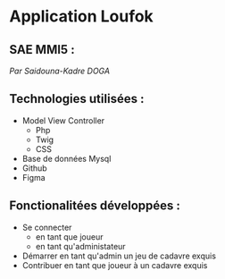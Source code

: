 # Application Loufok

## SAE MMI5 : 

_Par Saidouna-Kadre DOGA_

## Technologies utilisées :

- Model View Controller
  - Php
  - Twig
  - CSS
- Base de données Mysql
- Github
- Figma

## Fonctionalitées développées :

- Se connecter
  - en tant que joueur
  - en tant qu'administateur
- Démarrer en tant qu'admin un jeu de cadavre exquis
- Contribuer en tant que joueur à un cadavre exquis
